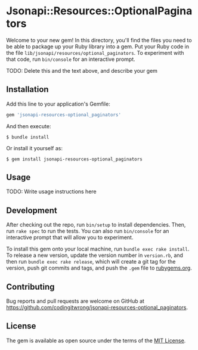 # Jsonapi::Resources::OptionalPaginators

Welcome to your new gem! In this directory, you'll find the files you need to be able to package up your Ruby library into a gem. Put your Ruby code in the file `lib/jsonapi/resources/optional_paginators`. To experiment with that code, run `bin/console` for an interactive prompt.

TODO: Delete this and the text above, and describe your gem

## Installation

Add this line to your application's Gemfile:

```ruby
gem 'jsonapi-resources-optional_paginators'
```

And then execute:

    $ bundle install

Or install it yourself as:

    $ gem install jsonapi-resources-optional_paginators

## Usage

TODO: Write usage instructions here

## Development

After checking out the repo, run `bin/setup` to install dependencies. Then, run `rake spec` to run the tests. You can also run `bin/console` for an interactive prompt that will allow you to experiment.

To install this gem onto your local machine, run `bundle exec rake install`. To release a new version, update the version number in `version.rb`, and then run `bundle exec rake release`, which will create a git tag for the version, push git commits and tags, and push the `.gem` file to [rubygems.org](https://rubygems.org).

## Contributing

Bug reports and pull requests are welcome on GitHub at https://github.com/codingitwrong/jsonapi-resources-optional_paginators.


## License

The gem is available as open source under the terms of the [MIT License](https://opensource.org/licenses/MIT).
